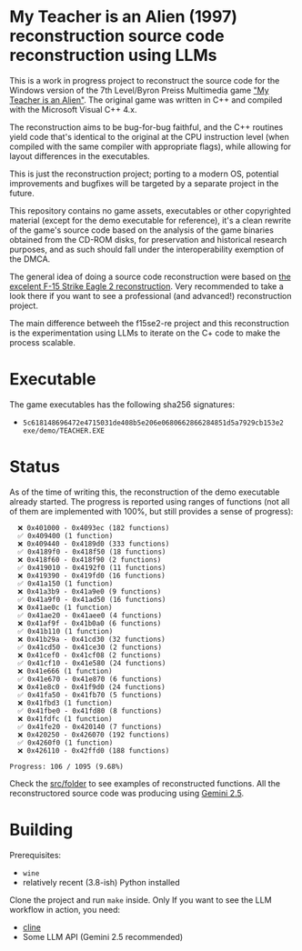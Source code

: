 #  My Teacher is an Alien (1997) reconstruction  source code reconstruction using LLMs

This is a work in progress project to reconstruct the source code for the Windows version of the 7th Level/Byron Preiss Multimedia  game ["My Teacher is an Alien"](https://adventuregamers.com/games/my-teacher-is-an-alien). The original game was written in C++ and compiled with the Microsoft Visual C++ 4.x.

The reconstruction aims to be bug-for-bug faithful, and the C++ routines yield code that's identical to the original at the CPU instruction level (when compiled with the same compiler with appropriate flags), while allowing for layout differences in the executables.

This is just the reconstruction project; porting to a modern OS, potential improvements and bugfixes will be targeted by a separate project in the future.

This repository contains no game assets, executables or other copyrighted material (except for the demo executable for reference), it's a clean rewrite of the game's source code based on the analysis of the game binaries obtained from the CD-ROM disks, for preservation and historical research purposes, and as such should fall under the interoperability exemption of the DMCA.

The general idea of doing a source code reconstruction were based on [the excelent F-15 Strike Eagle 2 reconstruction](https://github.com/neuviemeporte/f15se2-re). Very recommended to take a look there if you want to see a professional (and advanced!) reconstruction project.

The main difference betweeh the f15se2-re project and this reconstruction is the experimentation using LLMs to iterate on the C+ code to make the process scalable.

# Executable

The game executables has the following sha256 signatures:

* `5c618148696472e4715031de408b5e206e0680662866284851d5a7929cb153e2  exe/demo/TEACHER.EXE`

# Status

As of the time of writing this, the reconstruction of the demo executable already started. The progress is reported using ranges of functions (not all of them are implemented with 100%, but still provides a sense of progress):

```
  ❌ 0x401000 - 0x4093ec (182 functions)
  ✅ 0x409400 (1 function)
  ❌ 0x409440 - 0x4189d0 (333 functions)
  ✅ 0x4189f0 - 0x418f50 (18 functions)
  ❌ 0x418f60 - 0x418f90 (2 functions)
  ✅ 0x419010 - 0x4192f0 (11 functions)
  ❌ 0x419390 - 0x419fd0 (16 functions)
  ✅ 0x41a150 (1 function)
  ❌ 0x41a3b9 - 0x41a9e0 (9 functions)
  ✅ 0x41a9f0 - 0x41ad50 (16 functions)
  ❌ 0x41ae0c (1 function)
  ✅ 0x41ae20 - 0x41aee0 (4 functions)
  ❌ 0x41af9f - 0x41b0a0 (6 functions)
  ✅ 0x41b110 (1 function)
  ❌ 0x41b29a - 0x41cd30 (32 functions)
  ✅ 0x41cd50 - 0x41ce30 (2 functions)
  ❌ 0x41cef0 - 0x41cf08 (2 functions)
  ✅ 0x41cf10 - 0x41e580 (24 functions)
  ❌ 0x41e666 (1 function)
  ✅ 0x41e670 - 0x41e870 (6 functions)
  ❌ 0x41e8c0 - 0x41f9d0 (24 functions)
  ✅ 0x41fa50 - 0x41fb70 (5 functions)
  ❌ 0x41fbd3 (1 function)
  ✅ 0x41fbe0 - 0x41fd80 (8 functions)
  ❌ 0x41fdfc (1 function)
  ✅ 0x41fe20 - 0x420140 (7 functions)
  ❌ 0x420250 - 0x426070 (192 functions)
  ✅ 0x4260f0 (1 function)
  ❌ 0x426110 - 0x42ffd0 (188 functions)

Progress: 106 / 1095 (9.68%)
```

Check the [src/folder](./src) to see examples of reconstructed functions. All the reconstructored source code was producing using [Gemini 2.5](https://blog.google/technology/google-deepmind/gemini-model-thinking-updates-march-2025/).

# Building

Prerequisites:

* `wine`
* relatively recent (3.8-ish) Python installed

Clone the project and run `make` inside. Only
If you want to see the LLM workflow in action, you need:

* [cline](https://cline.bot/)
* Some LLM API (Gemini 2.5 recommended)

